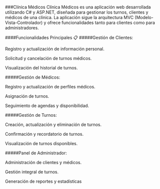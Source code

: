 ###Clínica Médicos
Clínica Médicos es una aplicación web desarrollada utilizando C# y ASP.NET, diseñada para gestionar los turnos, 
clientes y médicos de una clínica. La aplicación sigue la arquitectura MVC (Modelo-Vista-Controlador) y ofrece funcionalidades tanto para clientes como para administradores.

####Funcionalidades Principales 📋
#####Gestión de Clientes:

Registro y actualización de información personal.

Solicitud y cancelación de turnos médicos.

Visualización del historial de turnos.

#####Gestión de Médicos:

Registro y actualización de perfiles médicos.

Asignación de turnos.

Seguimiento de agendas y disponibilidad.

#####Gestión de Turnos:

Creación, actualización y eliminación de turnos.

Confirmación y recordatorio de turnos.

Visualización de turnos disponibles.

#####Panel de Administrador:

Administración de clientes y médicos.

Gestión integral de turnos.

Generación de reportes y estadísticas

